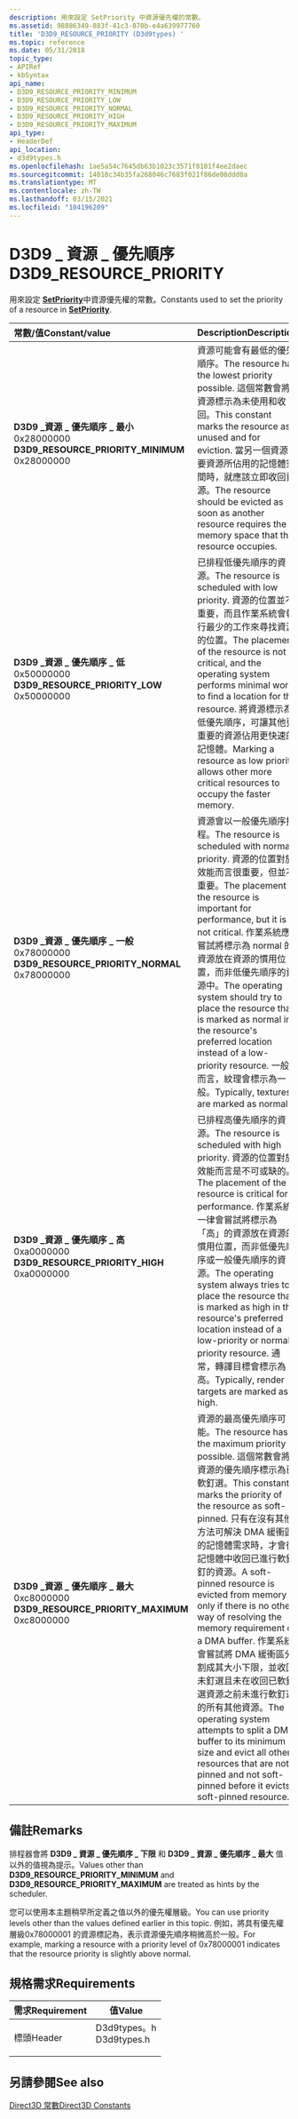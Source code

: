 ```yaml
---
description: 用來設定 SetPriority 中資源優先權的常數。
ms.assetid: 98886349-883f-41c3-870b-e4a639977760
title: 'D3D9_RESOURCE_PRIORITY (D3d9types) '
ms.topic: reference
ms.date: 05/31/2018
topic_type:
- APIRef
- kbSyntax
api_name:
- D3D9_RESOURCE_PRIORITY_MINIMUM
- D3D9_RESOURCE_PRIORITY_LOW
- D3D9_RESOURCE_PRIORITY_NORMAL
- D3D9_RESOURCE_PRIORITY_HIGH
- D3D9_RESOURCE_PRIORITY_MAXIMUM
api_type:
- HeaderDef
api_location:
- d3d9types.h
ms.openlocfilehash: 1ae5a54c7645db63b1023c3571f8181f4ee2daec
ms.sourcegitcommit: 14010c34b35fa268046c7683f021f86de08ddd0a
ms.translationtype: MT
ms.contentlocale: zh-TW
ms.lasthandoff: 03/15/2021
ms.locfileid: "104196209"
---
```

# <a name="d3d9_resource_priority"></a><span data-ttu-id="25e38-103">D3D9 \_ 資源 \_ 優先順序</span><span class="sxs-lookup"><span data-stu-id="25e38-103">D3D9\_RESOURCE\_PRIORITY</span></span>

<span data-ttu-id="25e38-104">用來設定 [**SetPriority**](/windows/win32/api/d3d9helper/nf-d3d9helper-idirect3dresource9-setpriority)中資源優先權的常數。</span><span class="sxs-lookup"><span data-stu-id="25e38-104">Constants used to set the priority of a resource in [**SetPriority**](/windows/win32/api/d3d9helper/nf-d3d9helper-idirect3dresource9-setpriority).</span></span>



| <span data-ttu-id="25e38-105">常數/值</span><span class="sxs-lookup"><span data-stu-id="25e38-105">Constant/value</span></span>                                                                                                                                                                                                                                                                     | <span data-ttu-id="25e38-106">Description</span><span class="sxs-lookup"><span data-stu-id="25e38-106">Description</span></span>                                                                                                                                                                                                                                                                                                                                                                                                                                          |
|:-----------------------------------------------------------------------------------------------------------------------------------------------------------------------------------------------------------------------------------------------------------------------------------|:-----------------------------------------------------------------------------------------------------------------------------------------------------------------------------------------------------------------------------------------------------------------------------------------------------------------------------------------------------------------------------------------------------------------------------------------------------|
| <span id="D3D9_RESOURCE_PRIORITY_MINIMUM"></span><span id="d3d9_resource_priority_minimum"></span><dl> <span data-ttu-id="25e38-107"><dt>**D3D9 \_資源 \_ 優先順序 \_ 最小**</dt> <dt>0x28000000</dt></span><span class="sxs-lookup"><span data-stu-id="25e38-107"><dt>**D3D9\_RESOURCE\_PRIORITY\_MINIMUM**</dt> <dt>0x28000000</dt></span></span> </dl> | <span data-ttu-id="25e38-108">資源可能會有最低的優先順序。</span><span class="sxs-lookup"><span data-stu-id="25e38-108">The resource has the lowest priority possible.</span></span> <span data-ttu-id="25e38-109">這個常數會將資源標示為未使用和收回。</span><span class="sxs-lookup"><span data-stu-id="25e38-109">This constant marks the resource as unused and for eviction.</span></span> <span data-ttu-id="25e38-110">當另一個資源需要資源所佔用的記憶體空間時，就應該立即收回資源。</span><span class="sxs-lookup"><span data-stu-id="25e38-110">The resource should be evicted as soon as another resource requires the memory space that the resource occupies.</span></span><br/>                                                                                                                                                                                                              |
| <span id="D3D9_RESOURCE_PRIORITY_LOW"></span><span id="d3d9_resource_priority_low"></span><dl> <span data-ttu-id="25e38-111"><dt>**D3D9 \_資源 \_ 優先順序 \_ 低**</dt> <dt>0x50000000</dt></span><span class="sxs-lookup"><span data-stu-id="25e38-111"><dt>**D3D9\_RESOURCE\_PRIORITY\_LOW**</dt> <dt>0x50000000</dt></span></span> </dl>             | <span data-ttu-id="25e38-112">已排程低優先順序的資源。</span><span class="sxs-lookup"><span data-stu-id="25e38-112">The resource is scheduled with low priority.</span></span> <span data-ttu-id="25e38-113">資源的位置並不重要，而且作業系統會執行最少的工作來尋找資源的位置。</span><span class="sxs-lookup"><span data-stu-id="25e38-113">The placement of the resource is not critical, and the operating system performs minimal work to find a location for the resource.</span></span> <span data-ttu-id="25e38-114">將資源標示為低優先順序，可讓其他更重要的資源佔用更快速的記憶體。</span><span class="sxs-lookup"><span data-stu-id="25e38-114">Marking a resource as low priority allows other more critical resources to occupy the faster memory.</span></span><br/>                                                                                                                                                      |
| <span id="D3D9_RESOURCE_PRIORITY_NORMAL"></span><span id="d3d9_resource_priority_normal"></span><dl> <span data-ttu-id="25e38-115"><dt>**D3D9 \_資源 \_ 優先順序 \_ 一般**</dt> <dt>0x78000000</dt></span><span class="sxs-lookup"><span data-stu-id="25e38-115"><dt>**D3D9\_RESOURCE\_PRIORITY\_NORMAL**</dt> <dt>0x78000000</dt></span></span> </dl>    | <span data-ttu-id="25e38-116">資源會以一般優先順序排程。</span><span class="sxs-lookup"><span data-stu-id="25e38-116">The resource is scheduled with normal priority.</span></span> <span data-ttu-id="25e38-117">資源的位置對於效能而言很重要，但並不重要。</span><span class="sxs-lookup"><span data-stu-id="25e38-117">The placement of the resource is important for performance, but it is not critical.</span></span> <span data-ttu-id="25e38-118">作業系統應嘗試將標示為 normal 的資源放在資源的慣用位置，而非低優先順序的資源中。</span><span class="sxs-lookup"><span data-stu-id="25e38-118">The operating system should try to place the resource that is marked as normal in the resource's preferred location instead of a low-priority resource.</span></span> <span data-ttu-id="25e38-119">一般而言，紋理會標示為一般。</span><span class="sxs-lookup"><span data-stu-id="25e38-119">Typically, textures are marked as normal.</span></span><br/>                                                                                                     |
| <span id="D3D9_RESOURCE_PRIORITY_HIGH"></span><span id="d3d9_resource_priority_high"></span><dl> <span data-ttu-id="25e38-120"><dt>**D3D9 \_資源 \_ 優先順序 \_ 高**</dt> <dt>0xa0000000</dt></span><span class="sxs-lookup"><span data-stu-id="25e38-120"><dt>**D3D9\_RESOURCE\_PRIORITY\_HIGH**</dt> <dt>0xa0000000</dt></span></span> </dl>          | <span data-ttu-id="25e38-121">已排程高優先順序的資源。</span><span class="sxs-lookup"><span data-stu-id="25e38-121">The resource is scheduled with high priority.</span></span> <span data-ttu-id="25e38-122">資源的位置對於效能而言是不可或缺的。</span><span class="sxs-lookup"><span data-stu-id="25e38-122">The placement of the resource is critical for performance.</span></span> <span data-ttu-id="25e38-123">作業系統一律會嘗試將標示為「高」的資源放在資源的慣用位置，而非低優先順序或一般優先順序的資源。</span><span class="sxs-lookup"><span data-stu-id="25e38-123">The operating system always tries to place the resource that is marked as high in the resource's preferred location instead of a low-priority or normal-priority resource.</span></span> <span data-ttu-id="25e38-124">通常，轉譯目標會標示為高。</span><span class="sxs-lookup"><span data-stu-id="25e38-124">Typically, render targets are marked as high.</span></span><br/>                                                                                                         |
| <span id="D3D9_RESOURCE_PRIORITY_MAXIMUM"></span><span id="d3d9_resource_priority_maximum"></span><dl> <span data-ttu-id="25e38-125"><dt>**D3D9 \_資源 \_ 優先順序 \_ 最大**</dt> <dt>0xc8000000</dt></span><span class="sxs-lookup"><span data-stu-id="25e38-125"><dt>**D3D9\_RESOURCE\_PRIORITY\_MAXIMUM**</dt> <dt>0xc8000000</dt></span></span> </dl> | <span data-ttu-id="25e38-126">資源的最高優先順序可能。</span><span class="sxs-lookup"><span data-stu-id="25e38-126">The resource has the maximum priority possible.</span></span> <span data-ttu-id="25e38-127">這個常數會將資源的優先順序標示為已軟釘選。</span><span class="sxs-lookup"><span data-stu-id="25e38-127">This constant marks the priority of the resource as soft-pinned.</span></span> <span data-ttu-id="25e38-128">只有在沒有其他方法可解決 DMA 緩衝區的記憶體需求時，才會從記憶體中收回已進行軟釘釘的資源。</span><span class="sxs-lookup"><span data-stu-id="25e38-128">A soft-pinned resource is evicted from memory only if there is no other way of resolving the memory requirement of a DMA buffer.</span></span> <span data-ttu-id="25e38-129">作業系統會嘗試將 DMA 緩衝區分割成其大小下限，並收回未釘選且未在收回已軟釘選資源之前未進行軟釘選的所有其他資源。</span><span class="sxs-lookup"><span data-stu-id="25e38-129">The operating system attempts to split a DMA buffer to its minimum size and evict all other resources that are not pinned and not soft-pinned before it evicts a soft-pinned resource.</span></span> <br/> |



## <a name="remarks"></a><span data-ttu-id="25e38-130">備註</span><span class="sxs-lookup"><span data-stu-id="25e38-130">Remarks</span></span>

<span data-ttu-id="25e38-131">排程器會將 **D3D9 \_ 資源 \_ 優先順序 \_ 下限** 和 **D3D9 \_ 資源 \_ 優先順序 \_ 最大** 值以外的值視為提示。</span><span class="sxs-lookup"><span data-stu-id="25e38-131">Values other than **D3D9\_RESOURCE\_PRIORITY\_MINIMUM** and **D3D9\_RESOURCE\_PRIORITY\_MAXIMUM** are treated as hints by the scheduler.</span></span>

<span data-ttu-id="25e38-132">您可以使用本主題稍早所定義之值以外的優先權層級。</span><span class="sxs-lookup"><span data-stu-id="25e38-132">You can use priority levels other than the values defined earlier in this topic.</span></span> <span data-ttu-id="25e38-133">例如，將具有優先權層級0x78000001 的資源標記為，表示資源優先順序稍微高於一般。</span><span class="sxs-lookup"><span data-stu-id="25e38-133">For example, marking a resource with a priority level of 0x78000001 indicates that the resource priority is slightly above normal.</span></span>

## <a name="requirements"></a><span data-ttu-id="25e38-134">規格需求</span><span class="sxs-lookup"><span data-stu-id="25e38-134">Requirements</span></span>



| <span data-ttu-id="25e38-135">需求</span><span class="sxs-lookup"><span data-stu-id="25e38-135">Requirement</span></span> | <span data-ttu-id="25e38-136">值</span><span class="sxs-lookup"><span data-stu-id="25e38-136">Value</span></span> |
|-------------------|----------------------------------------------------------------------------------------|
| <span data-ttu-id="25e38-137">標頭</span><span class="sxs-lookup"><span data-stu-id="25e38-137">Header</span></span><br/> | <dl> <span data-ttu-id="25e38-138"><dt>D3d9types。h</dt></span><span class="sxs-lookup"><span data-stu-id="25e38-138"><dt>D3d9types.h</dt></span></span> </dl> |



## <a name="see-also"></a><span data-ttu-id="25e38-139">另請參閱</span><span class="sxs-lookup"><span data-stu-id="25e38-139">See also</span></span>

<dl> <dt>

[<span data-ttu-id="25e38-140">Direct3D 常數</span><span class="sxs-lookup"><span data-stu-id="25e38-140">Direct3D Constants</span></span>](dx9-graphics-reference-d3d-constants.md)
</dt> </dl>

 

 
